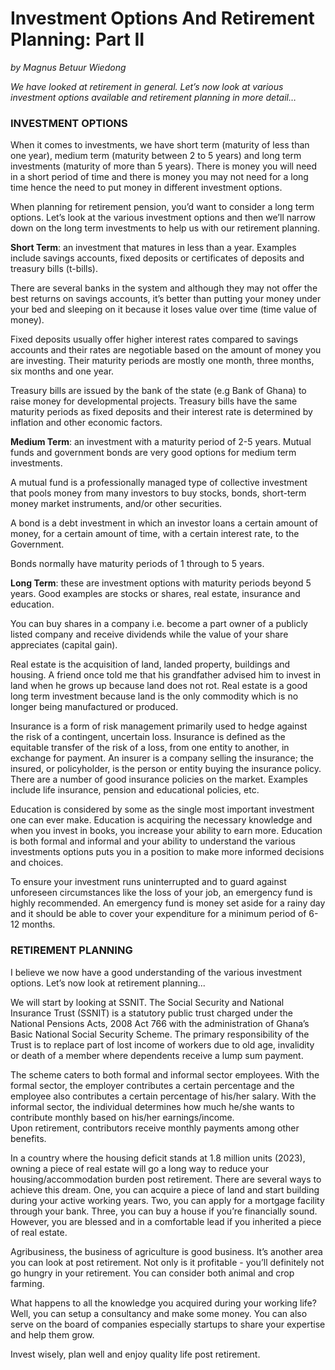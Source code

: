 # Investment Options And Retirement Planning: Part II
_by Magnus Betuur Wiedong_

_We have looked at retirement in general. Let’s now look at various investment options available and retirement planning in more detail…_

### INVESTMENT OPTIONS

When it comes to investments, we have short term (maturity of less than one year), medium term (maturity between 2 to 5 years) and long term investments (maturity of more than 5 years). There is money you will need in a short period of time and there is money you may not need for a long time hence the need to put money in different investment options. 

When planning for retirement pension, you’d want to consider a long term options. Let’s look at the various investment options and then we’ll narrow down on the long term investments to help us with our retirement planning.

**Short Term**: an investment that matures in less than a year. Examples include savings accounts, fixed deposits or certificates of deposits and treasury bills (t-bills). 

There are several banks in the system and although they may not offer the best returns on savings accounts, it’s better than putting your money under your bed and sleeping on it because it loses value over time (time value of money). 

Fixed deposits usually offer higher interest rates compared to savings accounts and their rates are negotiable based on the amount of money you are investing. Their maturity periods are mostly one month, three months, six months and one year.

Treasury bills are issued by the bank of the state (e.g Bank of Ghana) to raise money for developmental projects. Treasury bills have the same maturity periods as fixed deposits and their interest rate is determined by inflation and other economic factors. 

**Medium Term**: an investment with a maturity period of 2-5 years. Mutual funds and government bonds are very good options for medium term investments.

A mutual fund is a professionally managed type of collective investment that pools money from many investors to buy stocks, bonds, short-term money market instruments, and/or other securities.

A bond is a debt investment in which an investor loans a certain amount of money, for a certain amount of time, with a certain interest rate, to the Government.

Bonds normally have maturity periods of 1 through to 5 years.

**Long Term**: these are investment options with maturity periods beyond 5 years. Good examples are stocks or shares, real estate, insurance and education.

You can buy shares in a company i.e. become a part owner of a publicly listed company and receive dividends while the value of your share appreciates (capital gain).

Real estate is the acquisition of land, landed property, buildings and housing. A friend once told me that his grandfather advised him to invest in land when he grows up because land does not rot. Real estate is a good long term investment because land is the only commodity which is no longer being manufactured or produced.

Insurance is a form of risk management primarily used to hedge against the risk of a contingent, uncertain loss. Insurance is defined as the equitable transfer of the risk of a loss, from one entity to another, in exchange for payment. An insurer is a company selling the insurance; the insured, or policyholder, is the person or entity buying the insurance policy. There are a number of good insurance policies on the market. Examples include life insurance, pension and educational policies, etc.

Education is considered by some as the single most important investment one can ever make. Education is acquiring the necessary knowledge and when you invest in books, you increase your ability to earn more. Education is both formal and informal and your ability to understand the various investments options puts you in a position to make more informed decisions and choices.

To ensure your investment runs uninterrupted and to guard against unforeseen circumstances like the loss of your job, an emergency fund is highly recommended. An emergency fund is money set aside for a rainy day and it should be able to cover your expenditure for a minimum period of 6-12 months.

### RETIREMENT PLANNING

I believe we now have a good understanding of the various investment options. Let’s now look at retirement planning...

We will start by looking at SSNIT. The Social Security and National Insurance Trust (SSNIT) is a statutory public trust charged under the National Pensions Acts, 2008 Act 766 with the administration of Ghana’s Basic National Social Security Scheme. The primary responsibility of the Trust is to replace part of lost income of workers due to old age, invalidity or death of a member where dependents receive a lump sum payment.

The scheme caters to both formal and informal sector employees. With the formal sector, the employer contributes a certain percentage and the employee also contributes a certain percentage of his/her salary. With the informal sector, the individual determines how much he/she wants to contribute monthly based on his/her earnings/income.  
Upon retirement, contributors receive monthly payments among other benefits. 

In a country where the housing deficit stands at 1.8 million units (2023), owning a piece of real estate will go a long way to reduce your housing/accommodation burden post retirement. There are several ways to achieve this dream. One, you can acquire a piece of land and start building during your active working years. Two, you can apply for a mortgage facility through your bank. Three, you can buy a house if you’re financially sound. However, you are blessed and in a comfortable lead if you inherited a piece of real estate.

Agribusiness, the business of agriculture is good business. It’s another area you can look at post retirement. Not only is it profitable - you’ll definitely not go hungry in your retirement. You can consider both animal and crop farming.

What happens to all the knowledge you acquired during your working life? Well, you can setup a consultancy and make some money. You can also serve on the board of companies especially startups to share your expertise and help them grow.  

Invest wisely, plan well and enjoy quality life post retirement.
